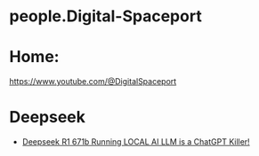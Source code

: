 # people.Digital-Spaceport
# Home:
https://www.youtube.com/@DigitalSpaceport

# Deepseek
- [Deepseek R1 671b Running LOCAL AI LLM is a ChatGPT Killer!](https://youtu.be/yFKOOK6qqT8)
